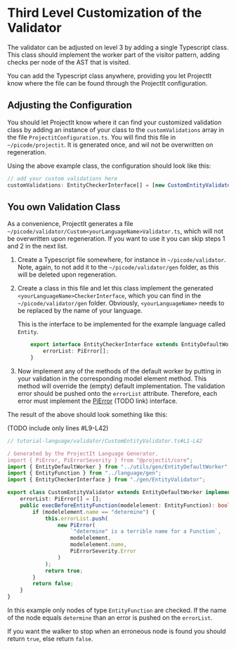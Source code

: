 
# Third Level Customization of the Validator

The validator can be adjusted on level 3 by adding a single Typescript class. This class should implement
the worker part of the visitor pattern, adding checks per node of the AST that is visited.

You can add the Typescript class anywhere, providing you let ProjectIt know where the file can be found through
the ProjectIt configuration.

## Adjusting the Configuration
You should let ProjectIt know where it can find your customized validation class by adding an 
instance of your class to the `customValidations` array in
the file `ProjectitConfiguration.ts`. You will find this file in `~/picode/projectit`.
It is generated once, and wil not be overwritten on regeneration.

Using the above example class, the configuration should look like this:

```ts
// add your custom validations here
customValidations: EntityCheckerInterface[] = [new CustomEntityValidator()];
```

## You own Validation Class
As a convenience, ProjectIt generates a file `~/picode/validator/Custom<yourLanguageName>Validator.ts`, 
which will not be overwritten upon regeneration. If you want to use it you can skip steps 1 and 2 in the next
list.

1. Create a Typescript file somewhere, for instance in `~/picode/validator`. Note, again, 
  to not add it to the `~/picode/validator/gen` folder, as this will be deleted upon regeneration.
2. Create a class in this file and let this class implement the generated `<yourLanguageName>CheckerInterface`, 
  which you can find in the `~/picode/validator/gen` folder.
Obviously, `<yourLanguageName>` needs to be replaced by the name of your language.

    This is the interface to be implemented for the example language called `Entity`.

    ```ts
        export interface EntityCheckerInterface extends EntityDefaultWorker {
            errorList: PiError[];
        }
    ```

3. Now implement any of the methods of the default worker by putting in your validation in
the corresponding model element method. This method will override the (empty) default implementation.
The validation error should be pushed onto the `errorList` attribute. Therefore, each error must implement the
[PiError](/060_Under_the_Hood/tools-interfaces/validator-interface#PiError) (TODO link) interface.

The result of the above should look something like this:

(TODO include only lines #L9-L42)
```ts
// tutorial-language/validator/CustomEntityValidator.ts#L1-L42

/ Generated by the ProjectIt Language Generator.
import { PiError, PiErrorSeverity } from "@projectit/core";
import { EntityDefaultWorker } from "../utils/gen/EntityDefaultWorker";
import { EntityFunction } from "../language/gen";
import { EntityCheckerInterface } from "./gen/EntityValidator";

export class CustomEntityValidator extends EntityDefaultWorker implements EntityCheckerInterface {
    errorList: PiError[] = [];
    public execBeforeEntityFunction(modelelement: EntityFunction): boolean {
        if (modelelement.name == "determine") {
            this.errorList.push(
                new PiError(
                    `"determine" is a terrible name for a Function`,
                    modelelement,
                    modelelement.name,
                    PiErrorSeverity.Error
                )
            );
            return true;
        }
        return false;
    }
}

```

In this example only nodes of type `EntityFunction` are checked. If the name of the node equals `determine` than an error is
pushed on the `errorList`.

If you want the walker to stop when an erroneous node is found you
should return `true`, else return `false`.



